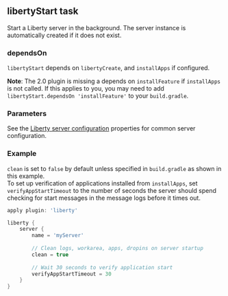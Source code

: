 ## libertyStart task  
Start a Liberty server in the background. The server instance is automatically created if it does not exist.  

### dependsOn
`libertyStart` depends on `libertyCreate`, and `installApps` if configured.  
  
**Note**: The 2.0 plugin is missing a depends on `installFeature` if `installApps` is not called. If this applies to you, you may need to add `libertyStart.dependsOn 'installFeature'` to your `build.gradle`.

### Parameters

See the [Liberty server configuration](libertyExtensions.md#liberty-server-configuration) properties for common server configuration.

### Example
`clean` is set to `false` by default unless specified in `build.gradle` as shown in this example.  
To set up verification of applications installed from `installApps`, set `verifyAppStartTimeout` to the number of seconds the server should spend checking for start messages in the message logs before it times out.

```groovy
apply plugin: 'liberty'

liberty {
    server {
        name = 'myServer'
        
        // Clean logs, workarea, apps, dropins on server startup 
        clean = true
        
        // Wait 30 seconds to verify application start
        verifyAppStartTimeout = 30
    }
}

```
